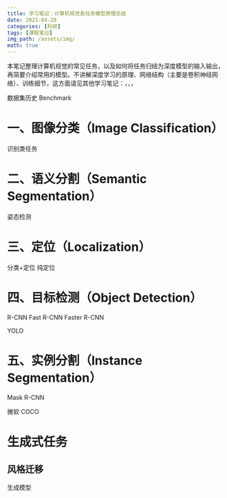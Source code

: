 ```yaml
---
title: 学习笔记：计算机视觉各任务模型原理总结
date: 2021-04-20
categories: [科研]
tags: [课程笔记]
img_path: /assets/img/
math: true
---
```


本笔记整理计算机视觉的常见任务，以及如何将任务归结为深度模型的输入输出，再简要介绍常用的模型。不讲解深度学习的原理、网络结构（主要是卷积神经网络）、训练细节，这方面请见其他学习笔记：[]()，[]()，[]()，



数据集历史 Benchmark


# 一、图像分类（Image Classification）


识别类任务

# 二、语义分割（Semantic Segmentation）

姿态检测

# 三、定位（Localization） 

分类+定位
纯定位


# 四、目标检测（Object Detection）

R-CNN
Fast R-CNN
Faster R-CNN

YOLO

# 五、实例分割（Instance Segmentation）

Mask R-CNN


微软
COCO


# 生成式任务

## 风格迁移


生成模型